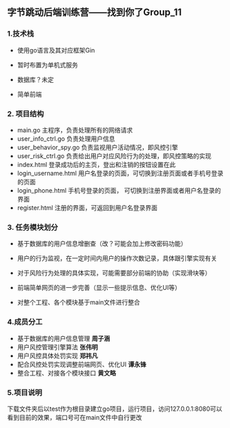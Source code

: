 ## **字节跳动后端训练营——找到你了Group_11**

### 1.技术栈

- 使用go语言及其对应框架Gin

- 暂时布置为单机式服务

- 数据库？未定

- 简单前端

  

### 2. 项目结构

- main.go 主程序，负责处理所有的网络请求
- user_info_ctrl.go 负责处理用户信息
- user_behavior_spy.go 负责监视用户活动情况，即风控引擎
- user_risk_ctrl.go 负责给出用户对应风险行为的处理，即风控策略的实现
- index.html 登录成功后的主页，登出和注销的按钮设置在此
- login_username.html 用户名登录的页面，可切换到注册页面或者手机号登录的页面
- login_phone.html 手机号登录的页面， 可切换到注册界面或者用户名登录的界面
- register.html 注册的界面，可返回到用户名登录界面



### 3. 任务模块划分

- 基于数据库的用户信息增删查（改？可能会加上修改密码功能）

- 用户的行为监视，在一定时间内用户的操作次数记录，具体跟引擎实现有关

- 对于风险行为处理的具体实现，可能需要部分前端的协助（实现滑块等）

- 前端简单网页的进一步完善（显示一些提示信息、优化UI等）

- 对整个工程、各个模块基于main文件进行整合

  

### 4.成员分工

- 基于数据库的用户信息管理	**周子涵**
- 用户风控管理引擎算法 **张伟明**
- 用户风控具体处罚实现 **郑祎凡**
- 配合风控处罚实现调整前端网页、优化UI	**谭永锋**
- 整合工程、对接各个模块接口	**黄文略**

  

### 5.项目说明

下载文件夹后以test作为根目录建立go项目，运行项目，访问127.0.0.1:8080可以看到目前的效果，端口号可在main文件中自行更改
